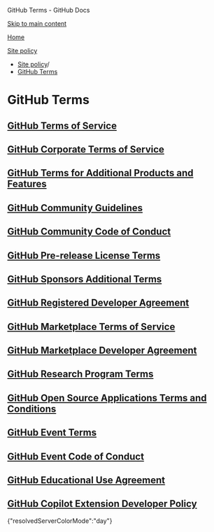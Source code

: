 GitHub Terms - GitHub Docs

[Skip to main content](#main-content)

[Home](/pt)

[Site policy](/pt/site-policy)

* [Site policy](/pt/site-policy)/
* [GitHub Terms](/pt/site-policy/github-terms)

GitHub Terms
==========

[GitHub Terms of Service](/pt/site-policy/github-terms/github-terms-of-service)
----------

[GitHub Corporate Terms of Service](/pt/site-policy/github-terms/github-corporate-terms-of-service)
----------

[GitHub Terms for Additional Products and Features](/pt/site-policy/github-terms/github-terms-for-additional-products-and-features)
----------

[GitHub Community Guidelines](/pt/site-policy/github-terms/github-community-guidelines)
----------

[GitHub Community Code of Conduct](/pt/site-policy/github-terms/github-community-code-of-conduct)
----------

[GitHub Pre-release License Terms](/pt/site-policy/github-terms/github-pre-release-license-terms)
----------

[GitHub Sponsors Additional Terms](/pt/site-policy/github-terms/github-sponsors-additional-terms)
----------

[GitHub Registered Developer Agreement](/pt/site-policy/github-terms/github-registered-developer-agreement)
----------

[GitHub Marketplace Terms of Service](/pt/site-policy/github-terms/github-marketplace-terms-of-service)
----------

[GitHub Marketplace Developer Agreement](/pt/site-policy/github-terms/github-marketplace-developer-agreement)
----------

[GitHub Research Program Terms](/pt/site-policy/github-terms/github-research-program-terms)
----------

[GitHub Open Source Applications Terms and Conditions](/pt/site-policy/github-terms/github-open-source-applications-terms-and-conditions)
----------

[GitHub Event Terms](/pt/site-policy/github-terms/github-event-terms)
----------

[GitHub Event Code of Conduct](/pt/site-policy/github-terms/github-event-code-of-conduct)
----------

[GitHub Educational Use Agreement](/pt/site-policy/github-terms/github-educational-use-agreement)
----------

[GitHub Copilot Extension Developer Policy](/pt/site-policy/github-terms/github-copilot-extension-developer-policy)
----------

{"resolvedServerColorMode":"day"}
